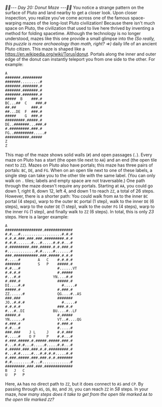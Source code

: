 *:calendar::calendar:--- Day 20: Donut Maze ---:calendar::calendar:*
You notice a strange pattern on the surface of Pluto and land nearby to get a closer look. Upon closer inspection, you realize you've come across one of the famous space-warping mazes of the long-lost Pluto civilization!
Because there isn't much space on Pluto, the civilization that used to live here thrived by inventing a method for folding spacetime.  Although the technology is no longer understood, mazes like this one provide a small glimpse into the _(So really, this puzzle is more archaeology than math, right? =>)_ daily life of an ancient Pluto citizen.
This maze is shaped like a <https://en.wikipedia.org/wiki/Torus|donut>. Portals along the inner and outer edge of the donut can instantly teleport you from one side to the other.  For example:
```         A
A
#######.#########
#######.........#
#######.#######.#
#######.#######.#
#######.#######.#
#####  B    ###.#
BC...##  C    ###.#
##.##       ###.#
##...DE  F  ###.#
#####    G  ###.#
#########.#####.#
DE..#######...###.#
#.#########.###.#
FG..#########.....#
###########.#####
Z
Z
```
This map of the maze shows solid walls (`#`) and open passages (`.`). Every maze on Pluto has a start (the open tile next to `AA`) and an end (the open tile next to `ZZ`). Mazes on Pluto also have portals; this maze has three pairs of portals: `BC`, `DE`, and `FG`. When on an open tile next to one of these labels, a single step can take you to the other tile with the same label. (You can only walk on `.` tiles; labels and empty space are not traversable.)
One path through the maze doesn't require any portals.  Starting at `AA`, you could go down 1, right 8, down 12, left 4, and down 1 to reach `ZZ`, a total of 26 steps.
However, there is a shorter path:  You could walk from `AA` to the inner `BC` portal (4 steps), warp to the outer `BC` portal (1 step), walk to the inner `DE` (6 steps), warp to the outer `DE` (1 step), walk to the outer `FG` (4 steps), warp to the inner `FG` (1 step), and finally walk to `ZZ` (6 steps). In total, this is only *23* steps.
Here is a larger example:
```                   A
A
#################.#############
#.#...#...................#.#.#
#.#.#.###.###.###.#########.#.#
#.#.#.......#...#.....#.#.#...#
#.#########.###.#####.#.#.###.#
#.............#.#.....#.......#
###.###########.###.#####.#.#.#
#.....#        A   C    #.#.#.#
#######        S   P    #####.#
#.#...#                 #......VT
#.#.#.#                 #.#####
#...#.#               YN....#.#
#.###.#                 #####.#
DI....#.#                 #.....#
#####.#                 #.###.#
ZZ......#               QG....#..AS
###.###                 #######
JO..#.#.#                 #.....#
#.#.#.#                 ###.#.#
#...#..DI             BU....#..LF
#####.#                 #.#####
YN......#               VT..#....QG
#.###.#                 #.###.#
#.#...#                 #.....#
###.###    J L     J    #.#.###
#.....#    O F     P    #.#...#
#.###.#####.#.#####.#####.###.#
#...#.#.#...#.....#.....#.#...#
#.#####.###.###.#.#.#########.#
#...#.#.....#...#.#.#.#.....#.#
#.###.#####.###.###.#.#.#######
#.#.........#...#.............#
#########.###.###.#############
B   J   C
U   P   P
```
Here, `AA` has no direct path to `ZZ`, but it does connect to `AS` and `CP`. By passing through `AS`, `QG`, `BU`, and `JO`, you can reach `ZZ` in *58* steps.
In your maze, *how many steps does it take to get from the open tile marked `AA` to the open tile marked `ZZ`?*
